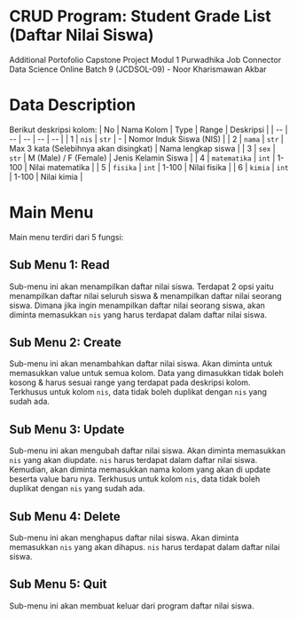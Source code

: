 # CRUD Program: Student Grade List (Daftar Nilai Siswa)
Additional Portofolio Capstone Project Modul 1 Purwadhika Job Connector Data Science Online Batch 9 (JCDSOL-09) - Noor Kharismawan Akbar

# Data Description
Berikut deskripsi kolom:
| No | Nama Kolom | Type | Range | Deskripsi |
| -- | -- | -- | -- | -- |
| 1 | `nis` | `str` | - | Nomor Induk Siswa (NIS) |
| 2 | `nama` | `str` | Max 3 kata (Selebihnya akan disingkat) | Nama lengkap siswa |
| 3 | `sex` | `str` | M (Male) / F (Female) | Jenis Kelamin Siswa |
| 4 | `matematika` | `int` | 1-100 | Nilai matematika |
| 5 | `fisika` | `int` | 1-100 | Nilai fisika |
| 6 | `kimia` | `int` | 1-100 | Nilai kimia |

# Main Menu
Main menu terdiri dari 5 fungsi:

## Sub Menu 1: Read
Sub-menu ini akan menampilkan daftar nilai siswa. Terdapat 2 opsi yaitu menampilkan daftar nilai seluruh siswa & menampilkan daftar nilai seorang siswa. Dimana jika ingin menampilkan daftar nilai seorang siswa, akan diminta memasukkan `nis` yang harus terdapat dalam daftar nilai siswa.

## Sub Menu 2: Create
Sub-menu ini akan menambahkan daftar nilai siswa. Akan diminta untuk memasukkan value untuk semua kolom. Data yang dimasukkan tidak boleh kosong & harus sesuai range yang terdapat pada deskripsi kolom. Terkhusus untuk kolom `nis`, data tidak boleh duplikat dengan `nis` yang sudah ada.

## Sub Menu 3: Update
Sub-menu ini akan mengubah daftar nilai siswa. Akan diminta memasukkan `nis` yang akan diupdate. `nis` harus terdapat dalam daftar nilai siswa. Kemudian, akan diminta memasukkan nama kolom yang akan di update beserta value baru nya. Terkhusus untuk kolom `nis`, data tidak boleh duplikat dengan `nis` yang sudah ada.

## Sub Menu 4: Delete
Sub-menu ini akan menghapus daftar nilai siswa. Akan diminta memasukkan `nis` yang akan dihapus. `nis` harus terdapat dalam daftar nilai siswa.

## Sub Menu 5: Quit
Sub-menu ini akan membuat keluar dari program daftar nilai siswa.
